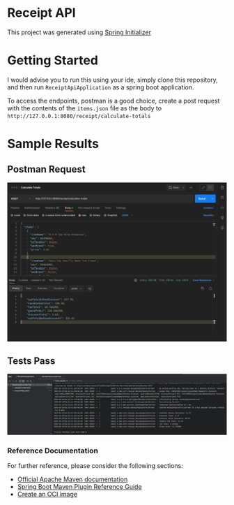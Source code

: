 # Receipt API
This project was generated using [Spring Initializer](https://start.spring.io/)

# Getting Started
I would advise you to run this using your ide, simply clone this repository, 
and then run `ReceiptApiApplication` as a spring boot application.

To access the endpoints, postman is a good choice, create a post request with the contents of the `items.json`
file as the body to `http://127.0.0.1:8080/receipt/calculate-totals`

# Sample Results
## Postman Request
![postman.png](postman.png)

## Tests Pass
![tests-success.png](tests-success.png)

### Reference Documentation
For further reference, please consider the following sections:

* [Official Apache Maven documentation](https://maven.apache.org/guides/index.html)
* [Spring Boot Maven Plugin Reference Guide](https://docs.spring.io/spring-boot/docs/3.0.2/maven-plugin/reference/html/)
* [Create an OCI image](https://docs.spring.io/spring-boot/docs/3.0.2/maven-plugin/reference/html/#build-image)

